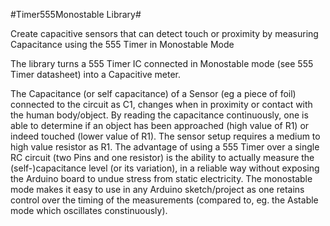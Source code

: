#Timer555Monostable Library#


Create capacitive sensors that can detect touch or proximity by measuring Capacitance using the 555 Timer in Monostable Mode

The library turns a 555 Timer IC connected in Monostable mode (see 555 Timer datasheet) into a Capacitive meter. 

The Capacitance (or self capacitance) of a Sensor (eg a piece of foil) connected to the circuit as C1, changes when in proximity or contact with the human body/object. By reading the capacitance continuously, one is able to determine if an object has been approached (high value of R1) or indeed touched (lower value of R1). The sensor setup requires a medium to high value resistor as R1. The advantage of using a 555 Timer over a single RC circuit (two Pins and one resistor) is the ability to actually measure the (self-)capacitance level (or its variation), in a reliable way without exposing the Arduino board to undue stress from static electricity. The monostable mode makes it easy to use in any Arduino sketch/project as one retains control over the timing of the measurements (compared to, eg. the Astable mode which oscillates constinuously).  

